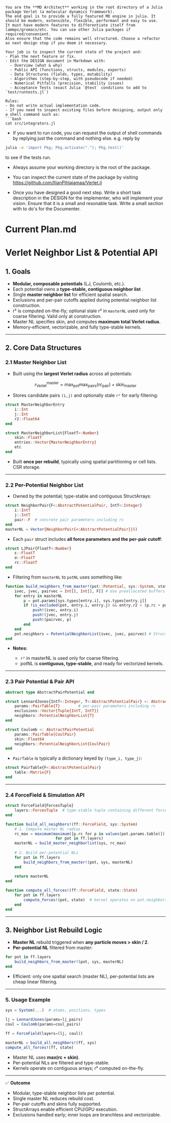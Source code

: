````
You are the **MD Architect** working in the root directory of a Julia package Verlet (a molecular dynamics framework).
The end goal is to provide a fully featured MD engine in julia. It should be modern, extensible, flexible, performant and easy to use.
It must have modern features to differentiate itself from lammps/gromacs/etc. You can use other Julia packages if required/convenient. 
Also ensure that the code remains well structured. Choose a refactor as next design step if you deem it necessary.

Your job is to inspect the current state of the project and:
- Plan the next feature or fix.
- Edit the DESIGN document in Markdown with:
  - Overview (what & why)
  - Public API (functions, structs, modules, exports)
  - Data Structures (fields, types, mutability)
  - Algorithms (step-by-step, with pseudocode if needed)
  - Numerical Pitfalls (precision, stability issues)
  - Acceptance Tests (exact Julia `@test` conditions to add to `test/runtests.jl`)

Rules:
- Do not write actual implementation code.
- If you need to inspect existing files before designing, output only a shell command such as:
```bash
cat src/integrators.jl
````

* If you want to run code, you can request the output of shell commands by replying just the command and nothing else. e.g. reply by

```bash
julia -e 'import Pkg; Pkg.activate("."); Pkg.test()'
```
to see if the tests run.  

* Always assume your working directory is the root of the package.

* You can inspect the current state of the package by visiting https://github.com/IlianPihlajamaa/Verlet.jl

* Once you have designed a good next step. Write a short task description in the DESIGN for the implementer, who will implement your vision. Ensure that it
is a small and resonable task. Write a small section with to do's for the Documenter.

# Current Plan.md
# Verlet Neighbor List & Potential API 

## 1. Goals

* **Modular, composable potentials** (LJ, Coulomb, etc.).
* Each potential owns a **type-stable, contiguous neighbor list** .
* Single **master neighbor list** for efficient spatial search.
* Exclusions and per-pair cutoffs applied during potential neighbor list construction.
* r² is computed on-the-fly; optional stale r² in `masterNL` used only for coarse filtering. Valid only at construction.
* Master NL specifies skin, and computes **maximum total Verlet radius**.
* Memory-efficient, vectorizable, and fully type-stable kernels.

---

## 2. Core Data Structures

### 2.1 Master Neighbor List

* Built using the **largest Verlet radius** across all potentials:

$$
r_\text{Verlet}^\text{master} = \max_\text{pot} \max_\text{pairs}(rc_\text{pair}) + \text{skin}_\text{master}
$$

* Stores candidate pairs `(i,j)` and optionally stale `r²` for early filtering:

```julia
struct MasterNeighborEntry
    i::Int
    j::Int
    r2::Float64
end

struct MasterNeighborList{FloatT<:Number}
    skin::FloatT
    entries::Vector{MasterNeighborEntry}
    etc
end
```

* Built **once per rebuild**, typically using spatial partitioning or cell lists. CSR storage.

---

### 2.2 Per-Potential Neighbor List

* Owned by the potential; type-stable and contiguous StructArrays:

```julia
struct NeighborPair{F<:AbstractPotentialPair, IntT<:Integer}
    i::IntT
    j::IntT
    pair::F  # concrete pair parameters including rc
end
masterNL = Vector{NeighborPair{<:AbstractPotentialPair}}()
```

* Each `pair` struct includes **all force parameters and the per-pair cutoff**:

```julia
struct LJPair{FloatT<:Number}
    ε::FloatT
    σ::FloatT
    rc::FloatT
end
```

* Filtering from `masterNL` to `potNL` uses something like:

```julia
function build_neighbors_from_master!(pot::Potential, sys::System, state::State, masterNL)
    ivec, jvec, pairvec = Int[], Int[], F[] # Use preallocated buffers at rebuild time. empty! -> push!
    for entry in masterNL
        p = pot.params[sys.types[entry.i], sys.types[entry.j]]
        if !is_excluded(pot, entry.i, entry.j) && entry.r2 < (p.rc + pot.skin)^2
            push!(ivec, entry.i)
            push!(jvec, entry.j)
            push!(pairvec, p)
        end
    end
    pot.neighbors = PotentialNeighborList(ivec, jvec, pairvec) # StructArrays
end
```

* **Notes:**

  * `r²` in masterNL is used only for coarse filtering.
  * potNL is **contiguous, type-stable**, and ready for vectorized kernels.

---

### 2.3  Pair Potential & Pair API

```julia
abstract type AbstractPairPotential end

struct LennardJones{IntT<:Integer, T<:AbstractPotentialPair} <: AbstractPairPotential
    params::PairTable{T}        # per-pair parameters including rc
    exclusions::Vector{Tuple{IntT, IntT}}
    neighbors::PotentialNeighborList{T}
end

struct Coulomb <: AbstractPairPotential
    params::PairTable{CoulPair}
    skin::Float64
    neighbors::PotentialNeighborList{CoulPair}
end
```

* `PairTable` is typically a dictionary keyed by `(type_i, type_j)`:

```julia
struct PairTable{F<:AbstractPotentialPair}
    table::Matrix{F}
end
```

---

### 2.4 ForceField & Simulation API

```julia
struct ForceField{ForcesTuple}
    layers::ForcesTuple  # type-stable tuple containing different forces (lj, coul, etc)
end

function build_all_neighbors!(ff::ForceField, sys::System)
    # 1. Compute master NL radius
    rc_max = maximum(maximum([p.rc for p in values(pot.params.table)]) + pot.skin
                      for pot in ff.layers)
    masterNL = build_master_neighborlist(sys, rc_max)
    
    # 2. Build per-potential NLs
    for pot in ff.layers
        build_neighbors_from_master!(pot, sys, masterNL)
    end
    
    return masterNL
end

function compute_all_forces!(ff::ForceField, state::State)
    for pot in ff.layers
        compute_forces!(pot, state)  # kernel operates on pot.neighbors
    end
end
```

---

## 3. Neighbor List Rebuild Logic

* **Master NL** rebuild triggered when **any particle moves > skin / 2**.
* **Per-potential NL** filtered from master:

```julia
for pot in ff.layers
    build_neighbors_from_master!(pot, sys, masterNL)
end
```

* Efficient: only one spatial search (master NL), per-potential lists are cheap linear filtering.

---

### 5. Usage Example

```julia
sys = System(...)  # atoms, positions, types

lj = LennardJones(params=lj_pairs)
coul = Coulomb(params=coul_pairs)

ff = ForceField(layers=(lj, coul))

masterNL = build_all_neighbors!(ff, sys)
compute_all_forces!(ff, state)
```

* Master NL uses **max(rc + skin)**.
* Per-potential NLs are filtered and type-stable.
* Kernels operate on contiguous arrays; r² computed on-the-fly.

---

✅ **Outcome**

* Modular, type-stable neighbor lists per potential.
* Single master NL reduces rebuild cost.
* Per-pair cutoffs and skins fully supported.
* StructArrays enable efficient CPU/GPU execution.
* Exclusions handled early; inner loops are branchless and vectorizable.

#

